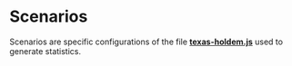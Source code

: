 # Scenarios

Scenarios are specific configurations of the file **[texas-holdem.js](https://github.com/wrightben/texas-holdem)** used to generate statistics.
